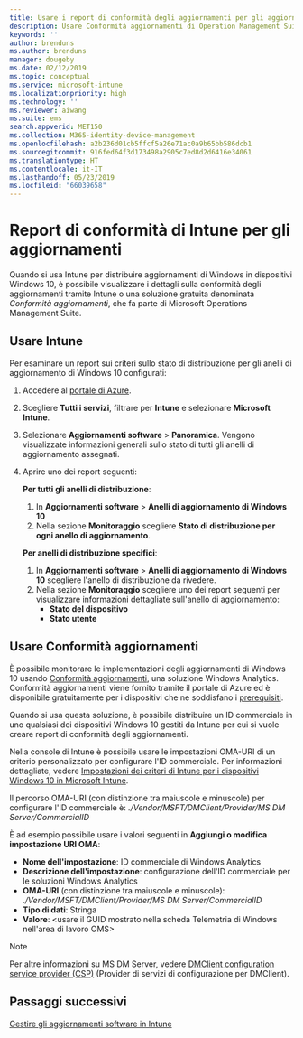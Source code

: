 ```yaml
---
title: Usare i report di conformità degli aggiornamenti per gli aggiornamenti di Windows in Microsoft Intune | Microsoft Docs
description: Usare Conformità aggiornamenti di Operation Management Suite per visualizzare i dati dei report per gli aggiornamenti di Windows distribuiti con Intune.
keywords: ''
author: brenduns
ms.author: brenduns
manager: dougeby
ms.date: 02/12/2019
ms.topic: conceptual
ms.service: microsoft-intune
ms.localizationpriority: high
ms.technology: ''
ms.reviewer: aiwang
ms.suite: ems
search.appverid: MET150
ms.collection: M365-identity-device-management
ms.openlocfilehash: a2b236d01cb5ffcf5a26e71ac0a9b65bb586dcb1
ms.sourcegitcommit: 916fed64f3d173498a2905c7ed8d2d6416e34061
ms.translationtype: HT
ms.contentlocale: it-IT
ms.lasthandoff: 05/23/2019
ms.locfileid: "66039658"
---
```

# <a name="intune-compliance-reports-for-updates"></a>Report di conformità di Intune per gli aggiornamenti
Quando si usa Intune per distribuire aggiornamenti di Windows in dispositivi Windows 10, è possibile visualizzare i dettagli sulla conformità degli aggiornamenti tramite Intune o una soluzione gratuita denominata *Conformità aggiornamenti*, che fa parte di Microsoft Operations Management Suite.

## <a name="use-intune"></a>Usare Intune
Per esaminare un report sui criteri sullo stato di distribuzione per gli anelli di aggiornamento di Windows 10 configurati: 
1. Accedere al [portale di Azure](https://portal.azure.com/).
2. Scegliere **Tutti i servizi**, filtrare per **Intune** e selezionare **Microsoft Intune**.
3. Selezionare **Aggiornamenti software** > **Panoramica**. Vengono visualizzate informazioni generali sullo stato di tutti gli anelli di aggiornamento assegnati.
4. Aprire uno dei report seguenti:  

   **Per tutti gli anelli di distribuzione**:
   1. In **Aggiornamenti software** > **Anelli di aggiornamento di Windows 10**
   2. Nella sezione **Monitoraggio** scegliere **Stato di distribuzione per ogni anello di aggiornamento**.  

   **Per anelli di distribuzione specifici**:  

   1. In **Aggiornamenti software** > **Anelli di aggiornamento di Windows 10** scegliere l'anello di distribuzione da rivedere.  
   2. Nella sezione **Monitoraggio** scegliere uno dei report seguenti per visualizzare informazioni dettagliate sull'anello di aggiornamento:  
      - **Stato del dispositivo**  
      - **Stato utente**  

## <a name="use-update-compliance"></a>Usare Conformità aggiornamenti
È possibile monitorare le implementazioni degli aggiornamenti di Windows 10 usando [Conformità aggiornamenti](https://technet.microsoft.com/itpro/windows/manage/update-compliance-monitor), una soluzione Windows Analytics. Conformità aggiornamenti viene fornito tramite il portale di Azure ed è disponibile gratuitamente per i dispositivi che ne soddisfano i [prerequisiti](https://docs.microsoft.com/windows/deployment/update/update-compliance-get-started#update-compliance-prerequisites).  

Quando si usa questa soluzione, è possibile distribuire un ID commerciale in uno qualsiasi dei dispositivi Windows 10 gestiti da Intune per cui si vuole creare report di conformità degli aggiornamenti.  

Nella console di Intune è possibile usare le impostazioni OMA-URI di un criterio personalizzato per configurare l'ID commerciale. Per informazioni dettagliate, vedere [Impostazioni dei criteri di Intune per i dispositivi Windows 10 in Microsoft Intune](https://docs.microsoft.com/intune-classic/deploy-use/windows-10-policy-settings-in-microsoft-intune).  

Il percorso OMA-URI (con distinzione tra maiuscole e minuscole) per configurare l'ID commerciale è: *./Vendor/MSFT/DMClient/Provider/MS DM Server/CommercialID*  

È ad esempio possibile usare i valori seguenti in **Aggiungi o modifica impostazione URI OMA**:
- **Nome dell'impostazione**: ID commerciale di Windows Analytics
- **Descrizione dell'impostazione**: configurazione dell'ID commerciale per le soluzioni Windows Analytics
- **OMA-URI** (con distinzione tra maiuscole e minuscole): *./Vendor/MSFT/DMClient/Provider/MS DM Server/CommercialID*
- **Tipo di dati**: Stringa
- **Valore**: \<usare il GUID mostrato nella scheda Telemetria di Windows nell'area di lavoro OMS>
 
> [!NOTE]  
> Per altre informazioni su MS DM Server, vedere [DMClient configuration service provider (CSP)]( https://docs.microsoft.com/windows/client-management/mdm/dmclient-csp) (Provider di servizi di configurazione per DMClient).

## <a name="next-steps"></a>Passaggi successivi
[Gestire gli aggiornamenti software in Intune](windows-update-for-business-configure.md)

